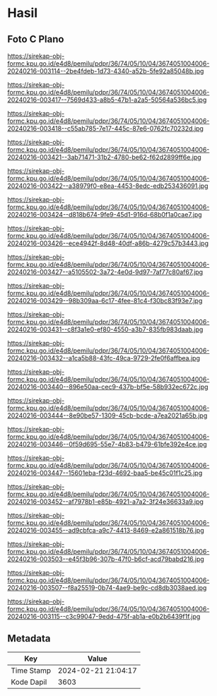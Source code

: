 # Hasil

## Foto C Plano

https://sirekap-obj-formc.kpu.go.id/e4d8/pemilu/pdpr/36/74/05/10/04/3674051004006-20240216-003114--2be4fdeb-1d73-4340-a52b-5fe92a85048b.jpg

https://sirekap-obj-formc.kpu.go.id/e4d8/pemilu/pdpr/36/74/05/10/04/3674051004006-20240216-003417--7569d433-a8b5-47b1-a2a5-50564a536bc5.jpg

https://sirekap-obj-formc.kpu.go.id/e4d8/pemilu/pdpr/36/74/05/10/04/3674051004006-20240216-003418--c55ab785-7e17-445c-87e6-0762fc70232d.jpg

https://sirekap-obj-formc.kpu.go.id/e4d8/pemilu/pdpr/36/74/05/10/04/3674051004006-20240216-003421--3ab71471-31b2-4780-be62-f62d2899ff6e.jpg

https://sirekap-obj-formc.kpu.go.id/e4d8/pemilu/pdpr/36/74/05/10/04/3674051004006-20240216-003422--a38979f0-e8ea-4453-8edc-edb253436091.jpg

https://sirekap-obj-formc.kpu.go.id/e4d8/pemilu/pdpr/36/74/05/10/04/3674051004006-20240216-003424--d818b674-9fe9-45d1-916d-68b0f1a0cae7.jpg

https://sirekap-obj-formc.kpu.go.id/e4d8/pemilu/pdpr/36/74/05/10/04/3674051004006-20240216-003426--ece4942f-8d48-40df-a86b-4279c57b3443.jpg

https://sirekap-obj-formc.kpu.go.id/e4d8/pemilu/pdpr/36/74/05/10/04/3674051004006-20240216-003427--a5105502-3a72-4e0d-9d97-7af77c80af67.jpg

https://sirekap-obj-formc.kpu.go.id/e4d8/pemilu/pdpr/36/74/05/10/04/3674051004006-20240216-003429--98b309aa-6c17-4fee-81c4-f30bc83f93e7.jpg

https://sirekap-obj-formc.kpu.go.id/e4d8/pemilu/pdpr/36/74/05/10/04/3674051004006-20240216-003431--c8f3a1e0-ef80-4550-a3b7-835fb983daab.jpg

https://sirekap-obj-formc.kpu.go.id/e4d8/pemilu/pdpr/36/74/05/10/04/3674051004006-20240216-003432--a1ca5b88-43fc-49ca-9729-2fe0f6affbea.jpg

https://sirekap-obj-formc.kpu.go.id/e4d8/pemilu/pdpr/36/74/05/10/04/3674051004006-20240216-003440--896e50aa-cec9-437b-bf5e-58b932ec672c.jpg

https://sirekap-obj-formc.kpu.go.id/e4d8/pemilu/pdpr/36/74/05/10/04/3674051004006-20240216-003444--8e90be57-1309-45cb-bcde-a7ea2021a65b.jpg

https://sirekap-obj-formc.kpu.go.id/e4d8/pemilu/pdpr/36/74/05/10/04/3674051004006-20240216-003446--0f59d695-55e7-4b83-b479-61bfe392e4ce.jpg

https://sirekap-obj-formc.kpu.go.id/e4d8/pemilu/pdpr/36/74/05/10/04/3674051004006-20240216-003447--15601eba-f23d-4692-baa5-be45c01f1c25.jpg

https://sirekap-obj-formc.kpu.go.id/e4d8/pemilu/pdpr/36/74/05/10/04/3674051004006-20240216-003452--af7978b1-e85b-4921-a7a2-3f24e36633a9.jpg

https://sirekap-obj-formc.kpu.go.id/e4d8/pemilu/pdpr/36/74/05/10/04/3674051004006-20240216-003455--ad9cbfca-a9c7-4413-8469-e2a861518b76.jpg

https://sirekap-obj-formc.kpu.go.id/e4d8/pemilu/pdpr/36/74/05/10/04/3674051004006-20240216-003503--e45f3b96-307b-47f0-b6cf-acd79babd216.jpg

https://sirekap-obj-formc.kpu.go.id/e4d8/pemilu/pdpr/36/74/05/10/04/3674051004006-20240216-003507--f8a25519-0b74-4ae9-be9c-cd8db3038aed.jpg

https://sirekap-obj-formc.kpu.go.id/e4d8/pemilu/pdpr/36/74/05/10/04/3674051004006-20240216-003115--c3c99047-9edd-475f-ab1a-e0b2b6439f1f.jpg


## Metadata

| Key        | Value               |
| ---------- | ------------------- |
| Time Stamp | 2024-02-21 21:04:17 |
| Kode Dapil | 3603                |



